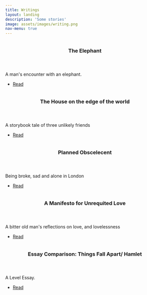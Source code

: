 ```yaml
---
title: Writings
layout: landing
description: 'Some stories'
image: assets/images/writing.png
nav-menu: true
---
```


<!-- Main -->
<div id="main">

<!-- Two -->
<section id="two" class="spotlights">
	<section>
		<a href="writings/elephant.html" class="image">
			<img src="{% link assets/images/elephant.jpg %}" alt="" data-position="center center" />
		</a>
		<div class="content">
			<div class="inner">
				<header class="major">
					<h3>The Elephant</h3>
				</header>
				<p>A man's encounter with an elephant.</p>
				<ul class="actions">
					<li><a href="writings/elephant.html" class="button">Read</a></li>
				</ul>
			</div>
		</div>
	</section>
	<section>
		<a href="writings/house.html" class="image">
			<img src="{% link assets/images/house.jpg %}" alt="" data-position="top center" />
		</a>
		<div class="content">
			<div class="inner">
				<header class="major">
					<h3>The House on the edge of the world</h3>
				</header>
				<p>A storybook tale of three unlikely friends</p>
				<ul class="actions">
					<li><a href="writings/house.html" class="button">Read</a></li>
				</ul>
			</div>
		</div>
	</section>
	<section>
		<a href="writings/planned_obscelecent.html" class="image">
			<img src="{% link assets/images/london.jpg %}" alt="" data-position="25% 25%" />
		</a>
		<div class="content">
			<div class="inner">
				<header class="major">
					<h3>Planned Obscelecent</h3>
				</header>
				<p>Being broke, sad and alone in London</p>
				<ul class="actions">
					<li><a href="writings/planned_obscelecent.html" class="button">Read</a></li>
				</ul>
			</div>
		</div>
	</section>
	<section>
		<a href="_writings/manifesto.html" class="image">
			<img src="{% link assets/images/manifesto.jpg %}" alt="" data-position="25% 25%" />
		</a>
		<div class="content">
			<div class="inner">
				<header class="major">
					<h3>A Manifesto for Unrequited Love</h3>
				</header>
				<p>A bitter old man's reflections on love, and lovelessness</p>
				<ul class="actions">
					<li><a href="writings/manifesto.html" class="button">Read</a></li>
				</ul>
			</div>
		</div>
	</section>
	<section>
		<a href="writings/thingsfall.html" class="image">
			<img src="{% link assets/images/thingsfall.jpg %}" alt="" data-position="center center" />
		</a>
		<div class="content">
			<div class="inner">
				<header class="major">
					<h3>Essay Comparison: Things Fall Apart/ Hamlet</h3>
				</header>
				<p>A Level Essay. </p>
				<ul class="actions">
					<li><a href="writings/thingsfall.html" class="button">Read</a></li>
				</ul>
			</div>
		</div>
	</section></section>


</div>

